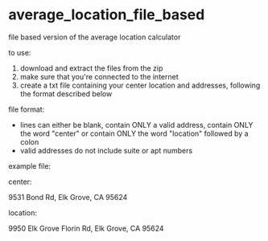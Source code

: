 # average_location_file_based
file based version of the average location calculator

to use: 
1. download and extract the files from the zip
2. make sure that you're connected to the internet
3. create a txt file containing your center location and addresses, following the format described below


file format:
- lines can either be blank, contain ONLY a valid address, contain ONLY the word "center" or contain ONLY the word "location" followed by a colon
- valid addresses do not include suite or apt numbers

example file:

center:

9531 Bond Rd, Elk Grove, CA 95624

location:

9950 Elk Grove Florin Rd, Elk Grove, CA 95624
